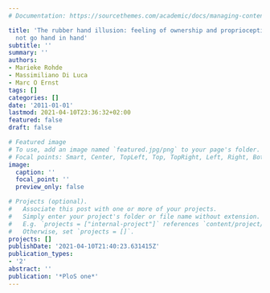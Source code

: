 ```yaml
---
# Documentation: https://sourcethemes.com/academic/docs/managing-content/

title: 'The rubber hand illusion: feeling of ownership and proprioceptive drift do
  not go hand in hand'
subtitle: ''
summary: ''
authors:
- Marieke Rohde
- Massimiliano Di Luca
- Marc O Ernst
tags: []
categories: []
date: '2011-01-01'
lastmod: 2021-04-10T23:36:32+02:00
featured: false
draft: false

# Featured image
# To use, add an image named `featured.jpg/png` to your page's folder.
# Focal points: Smart, Center, TopLeft, Top, TopRight, Left, Right, BottomLeft, Bottom, BottomRight.
image:
  caption: ''
  focal_point: ''
  preview_only: false

# Projects (optional).
#   Associate this post with one or more of your projects.
#   Simply enter your project's folder or file name without extension.
#   E.g. `projects = ["internal-project"]` references `content/project/deep-learning/index.md`.
#   Otherwise, set `projects = []`.
projects: []
publishDate: '2021-04-10T21:40:23.631415Z'
publication_types:
- '2'
abstract: ''
publication: '*PloS one*'
---
```

